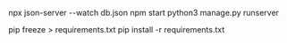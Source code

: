npx json-server --watch db.json
npm start 
python3 manage.py runserver


pip freeze > requirements.txt
pip install -r requirements.txt